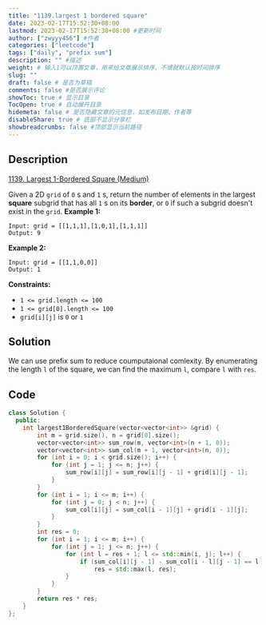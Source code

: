 ```yaml
---
title: "1139.largest 1 bordered square"
date: 2023-02-17T15:52:30+08:00
lastmod: 2023-02-17T15:52:30+08:00 #更新时间
author: ["zwyyy456"] #作者
categories: ["leetcode"]
tags: ["daily", "prefix sum"]
description: "" #描述
weight: # 输入1可以顶置文章，用来给文章展示排序，不填就默认按时间排序
slug: ""
draft: false # 是否为草稿
comments: false #是否展示评论
showToc: true # 显示目录
TocOpen: true # 自动展开目录
hidemeta: false # 是否隐藏文章的元信息，如发布日期、作者等
disableShare: true # 底部不显示分享栏
showbreadcrumbs: false #顶部显示当前路径
---
```

## Description
[1139. Largest 1-Bordered Square (Medium)](https://leetcode.com/problems/largest-1-bordered-square/)

Given a 2D `grid` of `0` s and `1` s, return the number of elements in the largest **square**
subgrid that has all `1` s on its **border**, or `0` if such a subgrid doesn't exist in the `grid`.
**Example 1:**
```
Input: grid = [[1,1,1],[1,0,1],[1,1,1]]
Output: 9
```
**Example 2:**
```
Input: grid = [[1,1,0,0]]
Output: 1
```
**Constraints:**
- `1 <= grid.length <= 100`
- `1 <= grid[0].length <= 100`
- `grid[i][j]` is `0` or `1`

## Solution
We can use prefix sum to reduce coumputaional comlexity. By enumerating the length `l` of the square, we can find the maximum `l`, compare `l` with `res`.

## Code
```cpp
class Solution {
  public:
    int largest1BorderedSquare(vector<vector<int>> &grid) {
        int m = grid.size(), n = grid[0].size();
        vector<vector<int>> sum_row(m, vector<int>(n + 1, 0)); 
        vector<vector<int>> sum_col(m + 1, vector<int>(n, 0)); 
        for (int i = 0; i < grid.size(); i++) {
            for (int j = 1; j <= n; j++) {
                sum_row[i][j] = sum_row[i][j - 1] + grid[i][j - 1];
            }
        }
        for (int i = 1; i <= m; i++) {
            for (int j = 0; j < n; j++) {
                sum_col[i][j] = sum_col[i - 1][j] + grid[i - 1][j];
            }
        }
        int res = 0;
        for (int i = 1; i <= m; i++) {
            for (int j = 1; j <= n; j++) {
                for (int l = res + 1; l <= std::min(i, j); l++) { 
                    if (sum_col[i][j - 1] - sum_col[i - l][j - 1] == l && sum_row[i - 1][j] - sum_row[i - 1][j - l] == l && sum_col[i][j - l] - sum_col[i - l][j - l] == l && sum_row[i - l][j] - sum_row[i - l][j - l] == l)
                        res = std::max(l, res);
                }
            }
        }
        return res * res;
    }
};
```
